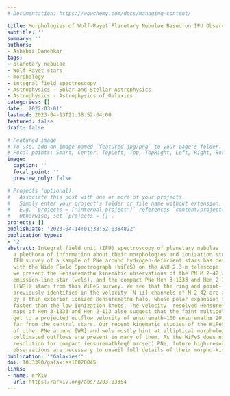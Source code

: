 ```yaml
---
# Documentation: https://wowchemy.com/docs/managing-content/

title: Morphologies of Wolf-Rayet Planetary Nebulae Based on IFU Observations
subtitle: ''
summary: ''
authors:
- Ashkbiz Danehkar
tags:
- planetary nebulae
- Wolf-Rayet stars
- morphology
- integral field spectroscopy
- Astrophysics - Solar and Stellar Astrophysics
- Astrophysics - Astrophysics of Galaxies
categories: []
date: '2022-03-01'
lastmod: 2023-04-13T21:38:52-04:00
featured: false
draft: false

# Featured image
# To use, add an image named `featured.jpg/png` to your page's folder.
# Focal points: Smart, Center, TopLeft, Top, TopRight, Left, Right, BottomLeft, Bottom, BottomRight.
image:
  caption: ''
  focal_point: ''
  preview_only: false

# Projects (optional).
#   Associate this post with one or more of your projects.
#   Simply enter your project's folder or file name without extension.
#   E.g. `projects = ["internal-project"]` references `content/project/deep-learning/index.md`.
#   Otherwise, set `projects = []`.
projects: []
publishDate: '2023-04-14T01:38:52.038482Z'
publication_types:
- '2'
abstract: Integral field unit (IFU) spectroscopy of planetary nebulae (PNe) provides
  a plethora of information about their morphologies and ionization structures. An
  IFU survey of a sample of PNe around hydrogen-deficient stars has been conducted
  with the Wide Field Spectrograph (WiFeS) on the ANU 2.3-m telescope. In this paper,
  we present the Hensuremathα kinematic observations of the PN M 2-42 with a weak
  emission-line star (wels), and the compact PNe Hen 3-1333 and Hen 2-113 around Wolf-Rayet
  ([WR]) stars from this WiFeS survey. We see that the ring and point- symmetric knots
  previously identified in the velocity [N ii] channels of M 2-42 are also surrounded
  by a thin exterior ionized Hensuremathα halo, whose polar expansion is apparently
  faster than the low-ionization knots. The velocity- resolved Hensuremathα channel
  maps of Hen 3-1333 and Hen 2-113 also suggest that the faint multipolar lobes may
  get to a projected outflow velocity of ensuremath∼100 ensuremath± 20 km sensuremath-1
  far from the central stars. Our recent kinematic studies of the WiFeS/IFU survey
  of other PNe around [WR] and wels mostly hint at elliptical morphologies, while
  collimated outflows are present in many of them. As the WiFeS does not have adequate
  resolution for compact (ensuremathłeq6 arcsec) PNe, future high-resolution spatially-resolved
  observations are necessary to unveil full details of their morpho-kinematic structures.
publication: '*Galaxies*'
doi: 10.3390/galaxies10020045
links:
- name: arXiv
  url: https://arxiv.org/abs/2203.03354
---
```

